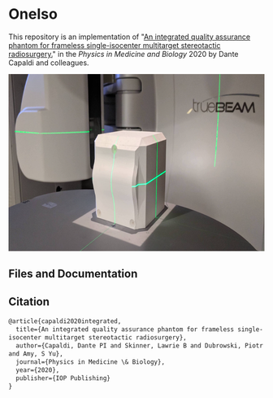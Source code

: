 # OneIso

This repository is an implementation of "[An integrated quality assurance phantom for frameless single-isocenter multitarget stereotactic radiosurgery.](https://doi.org/10.1088/1361-6560/ab8534)" in the _Physics in Medicine and Biology_ 2020 by Dante Capaldi and colleagues.

<p align="center">
  <img width="720" height="348" src="https://github.com/capaldid/OneIso/blob/master/OneIso_Figure.png">
</p>

## Files and Documentation


## Citation

```
@article{capaldi2020integrated,
  title={An integrated quality assurance phantom for frameless single-isocenter multitarget stereotactic radiosurgery},
  author={Capaldi, Dante PI and Skinner, Lawrie B and Dubrowski, Piotr and Amy, S Yu},
  journal={Physics in Medicine \& Biology},
  year={2020},
  publisher={IOP Publishing}
}
```

